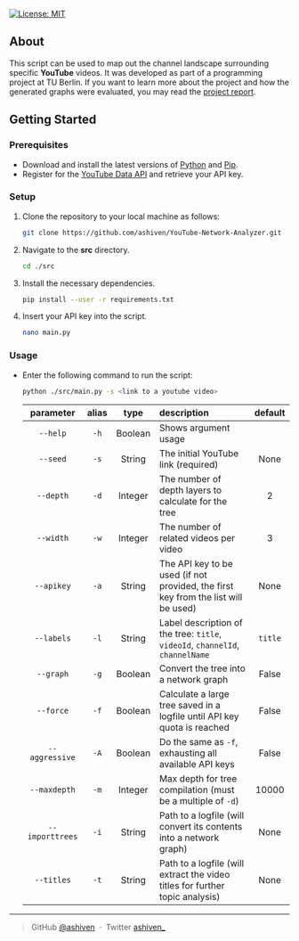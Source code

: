 [![License: MIT](https://img.shields.io/badge/License-MIT-yellow.svg)](https://opensource.org/licenses/MIT)

## About

This script can be used to map out the channel landscape surrounding specific **YouTube** videos. It was developed as part of a programming project at TU Berlin. If you want to learn more about the project and how the generated graphs were evaluated, you may read the [project report](docs/Projektbericht.pdf).

## Getting Started

### Prerequisites

-  Download and install the latest versions of [Python](https://www.python.org/downloads/) and [Pip](https://pypi.org/project/pip/).
-  Register for the [YouTube Data API](https://developers.google.com/youtube/v3/getting-started) and retrieve your API key.

### Setup

1. Clone the repository to your local machine as follows:
   ```bash
   git clone https://github.com/ashiven/YouTube-Network-Analyzer.git
   ```
2. Navigate to the **src** directory.

   ```bash
   cd ./src
   ```

3. Install the necessary dependencies.

   ```bash
   pip install --user -r requirements.txt
   ```

4. Insert your API key into the script.

   ```bash
   nano main.py
   ```

### Usage

-  Enter the following command to run the script:

   ```bash
   python ./src/main.py -s <link to a youtube video>
   ```

   |    parameter    | alias |  type   | description                                                                        | default |
   | :-------------: | :---: | :-----: | :--------------------------------------------------------------------------------- | :-----: |
   |    `--help`     | `-h`  | Boolean | Shows argument usage                                                               |         |
   |    `--seed`     | `-s`  | String  | The initial YouTube link (required)                                                |  None   |
   |    `--depth`    | `-d`  | Integer | The number of depth layers to calculate for the tree                               |    2    |
   |    `--width`    | `-w`  | Integer | The number of related videos per video                                             |    3    |
   |   `--apikey`    | `-a`  | String  | The API key to be used (if not provided, the first key from the list will be used) |  None   |
   |   `--labels`    | `-l`  | String  | Label description of the tree: `title`, `videoId`, `channelId`, `channelName`      | `title` |
   |    `--graph`    | `-g`  | Boolean | Convert the tree into a network graph                                              |  False  |
   |    `--force`    | `-f`  | Boolean | Calculate a large tree saved in a logfile until API key quota is reached           |  False  |
   | `--aggressive`  | `-A`  | Boolean | Do the same as `-f`, exhausting all available API keys                             |  False  |
   |  `--maxdepth`   | `-m`  | Integer | Max depth for tree compilation (must be a multiple of `-d`)                        |  10000  |
   | `--importtrees` | `-i`  | String  | Path to a logfile (will convert its contents into a network graph)                 |  None   |
   |   `--titles`    | `-t`  | String  | Path to a logfile (will extract the video titles for further topic analysis)       |  None   |

---

> GitHub [@ashiven](https://github.com/Ashiven) &nbsp;&middot;&nbsp;
> Twitter [ashiven\_](https://twitter.com/ashiven_)
